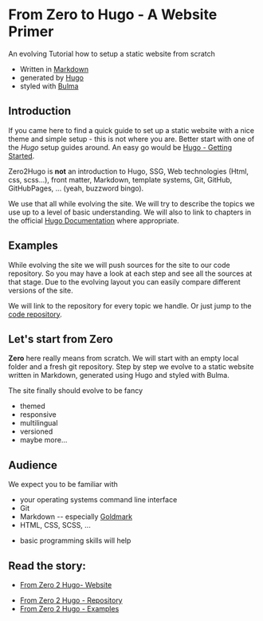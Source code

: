 # From Zero to Hugo - A Website Primer

An evolving Tutorial how to setup a static website from scratch

-  Written in
   [Markdown](https://en.wikipedia.org/wiki/Markdown "Wikipedia
Article on Markdown")
-  generated by
   [Hugo](https://www.gohugo.io/ "The world’s fastest framework for building websites")
-  styled with
   [Bulma](https://bulma.io/ "The modern CSS framework that just works")

## Introduction

If you came here to find a quick guide to set up a static website with a nice
theme and simple setup - this is not where you are. Better start with one of the
_Hugo_ setup guides around. An easy go would be
[Hugo - Getting Started](https://gohugo.io/getting-started/).

Zero2Hugo is **not** an introduction to Hugo, SSG, Web technologies (Html, css,
scss...), front matter, Markdown, template systems, Git, GitHub, GitHubPages,
... (yeah, buzzword bingo).

We use that all while evolving the site. We will try to describe the topics we
use up to a level of basic understanding. We will also to link to chapters in
the official [Hugo Documentation](https://gohugo.io/documentation/) where
appropriate.

## Examples

While evolving the site we will push sources for the site to our code
repository. So you may have a look at each step and see all the sources at that
stage. Due to the evolving layout you can easily compare different versions of
the site.

We will link to the repository for every topic we handle. Or just jump to the
[code repository](https://github.com/irkode/zero2hugo-code).

## Let's start from Zero

**Zero** here really means from scratch. We will start with an empty local
folder and a fresh git repository. Step by step we evolve to a static website
written in Markdown, generated using Hugo and styled with Bulma.

The site finally should evolve to be fancy

-  themed
-  responsive
-  multilingual
-  versioned
-  maybe more...

## Audience

We expect you to be familiar with

-  your operating systems command line interface
-  Git
-  Markdown -- especially
   [Goldmark](https://gohugo.io/getting-started/configuration-markup/#goldmark)
-  HTML, CSS, SCSS, ...
<!---->
-  basic programming skills will help

## Read the story:

-  [From Zero 2 Hugo- Website](https://irkode.github.io/zero2hugo/)
<!-- -->
-  [From Zero 2 Hugo - Repository](https://github.com/irkode/zero2hugo)
-  [From Zero 2 Hugo - Examples ](https://github.com/irkode/zero2hugo/tree/examples)
